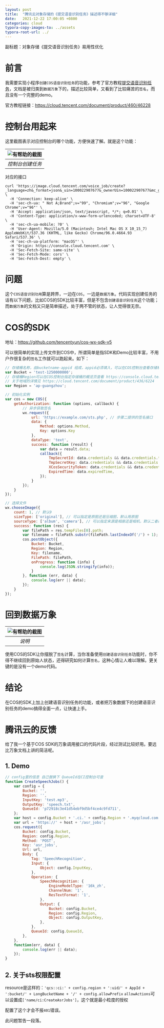```yaml
---
layout: post
title:  "腾讯云对象存储的《提交语音识别任务》描述得不够详细"
date:   2021-12-22 17:00:05 +0800
categories: cloud
typora-copy-images-to: ../assets
typora-root-url: ../
---
```


副标题：对象存储《提交语音识别任务》易用性优化

# 前言
我需要实现小程序`创建COS语音识别任务`的功能，参考了官方教程[提交语音识别任务][1]，文档是被归类到`数据万象`下的，描述比较简单，又看到了比较痛苦的`签名`，而且没有一个完整的demo。

官方教程链接：https://cloud.tencent.com/document/product/460/46228

# 控制台用起来
这里截图表示对应控制台的哪个功能，方便快速了解。就是这个功能：

| ![有帮助的截图](/assets/WX20211222-172004.png) |
| :----------------------------------------: |
|          *控制台创建任务*          |

对应的接口

```shell
curl 'https://image.cloud.tencent.com/voice_job/create?_language=zh&_format=json&_uin=100022907677&_ownerUin=100022907677&mc_gtk=84298440&_=1640078071827' \
  -H 'Connection: keep-alive' \
  -H 'sec-ch-ua: " Not A;Brand";v="99", "Chromium";v="96", "Google Chrome";v="96"' \
  -H 'Accept: application/json, text/javascript, */*; q=0.01' \
  -H 'Content-Type: application/x-www-form-urlencoded; charset=UTF-8' \
  -H 'sec-ch-ua-mobile: ?0' \
  -H 'User-Agent: Mozilla/5.0 (Macintosh; Intel Mac OS X 10_15_7) AppleWebKit/537.36 (KHTML, like Gecko) Chrome/96.0.4664.93 Safari/537.36' \
  -H 'sec-ch-ua-platform: "macOS"' \
  -H 'Origin: https://console.cloud.tencent.com' \
  -H 'Sec-Fetch-Site: same-site' \
  -H 'Sec-Fetch-Mode: cors' \
  -H 'Sec-Fetch-Dest: empty' \
```

# 问题
这个`COS语音识别功用`算是跨界，一边在`COS`，一边是`数据万象`。代码实现创建任务的话有以下问题，比如COS的SDK比较丰富，但是不包含`创建语音识别任务`这个功能；而`数据万象`的文档又只是简单描述，处于两不管的状态，让人觉得很无奈。

# COS的SDK

地址：https://github.com/tencentyun/cos-wx-sdk-v5

可以很简单的实现上传文件到COS中，所谓简单是指SDK和Demo比较丰富，不用户作很复杂的`签名`工作就可以跑起来。如下：

```js
// 存储桶名称，由bucketname-appid 组成，appid必须填入，可以在COS控制台查看存储桶名称。 https://console.cloud.tencent.com/cos5/bucket
var Bucket = 'test-1250000000';
// 存储桶Region可以在COS控制台指定存储桶的概览页查看 https://console.cloud.tencent.com/cos5/bucket/
// 关于地域的详情见 https://cloud.tencent.com/document/product/436/6224
var Region = 'ap-guangzhou';

// 初始化实例
var cos = new COS({
    getAuthorization: function (options, callback) {
        // 异步获取签名
        wx.request({
            url: 'https://example.com/sts.php', // 步骤二提供的签名接口
            data: {
                Method: options.Method,
                Key: options.Key
            },
            dataType: 'text',
            success: function (result) {
                var data = result.data;
                callback({
                    TmpSecretId: data.credentials && data.credentials.tmpSecretId,
                    TmpSecretKey: data.credentials && data.credentials.tmpSecretKey,
                    XCosSecurityToken: data.credentials && data.credentials.sessionToken,
                    ExpiredTime: data.expiredTime,
                });
            }
        });
    }
});

// 选择文件
wx.chooseImage({
    count: 1, // 默认9
    sizeType: ['original'], // 可以指定是原图还是压缩图，默认用原图
    sourceType: ['album', 'camera'], // 可以指定来源是相册还是相机，默认二者都有
    success: function (res) {
        var filePath = res.tempFiles[0].path;
        var filename = filePath.substr(filePath.lastIndexOf('/') + 1);
        cos.postObject({
            Bucket: Bucket,
            Region: Region,
            Key: filename,
            FilePath: filePath,
            onProgress: function (info) {
                console.log(JSON.stringify(info));
            }
        }, function (err, data) {
            console.log(err || data);
        });
    }
});
```


# 回到数据万象

| ![有帮助的截图](/assets/WX20211222-171154.png) |
| :----------------------------------------: |
|          *说明*          |

使用COS的SDK让你摆脱了`签名`计算，当你准备使用`创建语音识别任务`功能时，你不得不继续回到原始人状态，还得研究如何计算`签名`，这种心情让人难以理解。更关键的是没有一个demo代码。

# 结论
在COS的SDK上加上创建语音识别任务的功能，或者把万象数据下的创建语音识别任务的demo搞得全面一点，让快速上手。

# 腾讯云的反馈
给了我一个基于COS SDK的万象调用接口的代码片段，经过测试比较好用。要远比万象文档上讲的简洁呢。

## 1. Demo
```js
// config里的信息 自己替换下 QueueId在CI控制台可查
function CreateSpeechJobs() {
    var config = {
        Bucket: '',
        Region: '',
        InputKey: 'test.mp3',
        OutputKey: 'speech.txt',
        QueueId: 'p72918c3e41d54ebf9d5bf4ce4c9fd711',
    };
    var host = config.Bucket + '.ci.' + config.Region + '.myqcloud.com';
    var url = 'https://' + host + '/asr_jobs';
    cos.request({
        Bucket: config.Bucket,
        Region: config.Region,
        Method: 'POST',
        Key: 'asr_jobs',
        Url: url,
        Body: {
            Tag: 'SpeechRecognition',
            Input: {
                Object: config.InputKey,
            },
            Operation: {
                SpeechRecognition: {
                    EngineModelType: '16k_zh',
                    ChannelNum: '1',
                    ResTextFormat: '1',
                },
                Output: {
                    Bucket: config.Bucket,
                    Region: config.Region,
                    Object: config.OutputKey,
                },
            },
            QueueId: config.QueueId,
        },
    },
    function(err, data) {
        console.log(err || data);
    });
}
```

## 2. 关于sts权限配置

resource是这样的：`'qcs::ci:' + config.region + ':uid/' + AppId + ':bucket/' + LongBucketName + '/' + config.allowPrefix`
`allowActions`可以设置成`['name/ci:CreateAsrJobs']`，这个就是最小粒度的授权

配置了这个才会不报`401`错误。

此问题暂告一段落。

[1]: https://cloud.tencent.com/document/product/460/46228
